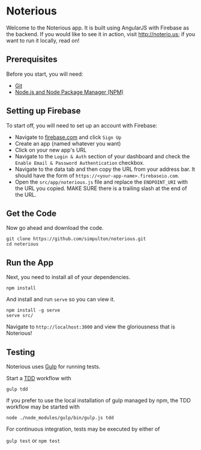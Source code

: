 Noterious 
=========

Welcome to the Noterious app. It is built using AngularJS with Firebase as the backend. If you would like to see it in action, visit http://noterio.us; if you want to run it locally, read on!

Prerequisites
----------
Before you start, you will need:
* [Git](http://git-scm.com/book/en/v2/Getting-Started-Installing-Git)
* [Node.js and Node Package Manager (NPM)](https://nodejs.org/download/)

Setting up Firebase
-------------------
To start off, you will need to set up an account with Firebase:
* Navigate to [firebase.com](https://www.firebase.com/) and click `Sign Up`
* Create an app (named whatever you want)
* Click on your new app's URL
* Navigate to the `Login & Auth` section of your dashboard and check the `Enable Email & Password Authentication` checkbox.
* Navigate to the data tab and then copy the URL from your address bar. It should have the form of `https://<your-app-name>.firebaseio.com`.
* Open the `src/app/noterious.js` file and replace the `ENDPOINT_URI` with the URL you copied. MAKE SURE there is a trailing slash at the end of the URL.

Get the Code
-------------------
Now go ahead and download the code.
```
git clone https://github.com/simpulton/noterious.git
cd noterious
```

Run the App
-------------------
Next, you need to install all of your dependencies.

`npm install`

And install and run `serve` so you can view it.

```
npm install -g serve
serve src/
```

Navigate to `http://localhost:3000` and view the gloriousness that is Noterious!

Testing
-----------
Noterious uses [Gulp](https://github.com/gulpjs/gulp/blob/master/docs/getting-started.md) for running tests.

Start a [TDD](http://en.wikipedia.org/wiki/Test-driven_development) workflow with

`gulp tdd`

If you prefer to use the local installation of gulp managed by npm, the TDD workflow may be started with

`node ./node_modules/gulp/bin/gulp.js tdd`

For continuous integration, tests may be executed by either of

`gulp test` or `npm test`
